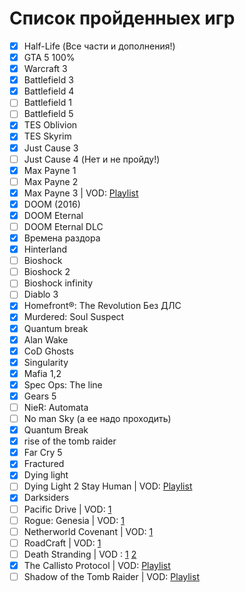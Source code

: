 # Список пройденныех игр

- [x]  Half-Life (Все части и дополнения!)
- [x]  GTA 5 100%
- [x]  Warcraft 3
- [x]  Battlefield 3
- [x]  Battlefield 4
- [ ]  Battlefield 1
- [ ]  Battlefield 5
- [x]  TES Oblivion
- [x]  TES Skyrim
- [x]  Just Cause 3
- [ ]  Just Cause 4 (Нет и не пройду!)
- [x]  Max Payne 1
- [ ]  Max Payne 2
- [x]  Max Payne 3 | VOD: [Playlist](https://www.youtube.com/watch?v=hPnqfD1l6uk&list=PLH6K7Mhphz5bnQq1W3GiiZ-RXsQsLnVLN&pp=gAQB0gcJCWMEOCosWNin)
- [x]  DOOM (2016)
- [x]  DOOM Eternal
- [ ]  DOOM Eternal DLC
- [x]  Времена раздора
- [x]  Hinterland
- [ ]  Bioshock
- [ ]  Bioshock 2
- [ ]  Bioshock infinity
- [ ]  Diablo 3
- [x]  Homefront®: The Revolution Без ДЛС
- [x]  Murdered: Soul Suspect
- [x]  Quantum break
- [x]  Alan Wake
- [x]  CoD Ghosts
- [x]  Singularity
- [x]  Mafia 1,2
- [x]  Spec Ops: The line
- [x]  Gears 5
- [ ]  NieR: Automata
- [ ]  No man Sky (а ее надо проходить)
- [x]  Quantum Break
- [x]  rise of the tomb raider
- [x]  Far Cry 5
- [x]  Fractured
- [x]  Dying light
- [ ]  Dying Light 2 Stay Human | VOD: [Playlist](https://www.youtube.com/watch?v=5QCQurKcq8c&list=PLH6K7Mhphz5a4bLzcA3Y0T2KNMJYBpbCm&pp=gAQB)
- [x]  Darksiders
- [ ]  Pacific Drive | VOD: [1](https://www.youtube.com/watch?v=OByWvzIwmHU)
- [ ]  Rogue: Genesia | VOD: [1](https://www.youtube.com/watch?v=0f6BSpfqPLc)
- [ ]  Netherworld Covenant | VOD: [1](https://www.youtube.com/watch?v=wjFYEqNIEVY)
- [ ]  RoadCraft | VOD: [1](https://www.youtube.com/watch?v=28kB7npSlUw)
- [ ]  Death Stranding | VOD : [1](https://www.youtube.com/watch?v=HVTksw42L-Y) [2](https://www.youtube.com/watch?v=25eERYXSPo0)
- [x]  The Callisto Protocol | VOD: [Playlist](https://www.youtube.com/watch?v=p5EtS20947g&list=PLH6K7Mhphz5bIGkfPfhTaWvvw6uQTNbrS&pp=gAQB0gcJCWMEOCosWNin)
- [ ]  Shadow of the Tomb Raider | VOD: [Playlist](https://www.youtube.com/watch?v=zk2h_jOwPOk&list=PLH6K7Mhphz5a3Me_zLnr6NutLB8ySkzrP&pp=gAQB)